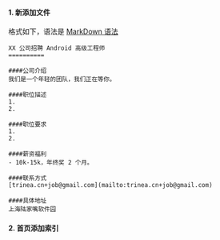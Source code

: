 #### 1. 新添加文件
格式如下，语法是 [MarkDown 语法](https://github.com/android-cn/blog/blob/master/dev-tool/markdown.md)  
```
XX 公司招聘 Android 高级工程师
==========

####公司介绍
我们是一个年轻的团队，我们正在等你。  

####职位描述
1. 
2. 

####职位要求 
1. 
2. 

####薪资福利
- 10k-15k，年终奖 2 个月。  

####联系方式
[trinea.cn+job@gmail.com](mailto:trinea.cn+job@gmail.com)  

####具体地址
上海陆家嘴软件园

```

#### 2. 首页添加索引

